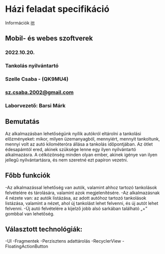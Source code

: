 # Házi feladat specifikáció

Információk [itt](https://viauac00.github.io/laborok/hf)

## Mobil- és webes szoftverek
### 2022.10.20.
### Tankolás nyilvántartó
### Szelle Csaba - (QK9MU4)
### sz.csaba.2002@gmail.com
### Laborvezető: Barsi Márk

## Bemutatás

Az alkalmazásban lehetőségünk nyílik autókról eltárolni a tankolási előzményeket: 
mikor, milyen üzemanyagból, mennyiért, mennyit tankoltunk, mennyi volt az autó kilométeróra állása a tankolás időpontjában. 
Az ötlet édesapámtól ered, akinek szüksége lenne egy ilyen nyilvántartó alkalmazásra.
A célközönség minden olyan ember, akinek igénye van ilyen jellegű nyilvántartásra, és nem szeretné ezt papíron vezetni.

## Főbb funkciók

-Az alkalmazással lehetőség van autók, valamint ahhoz tartozó tankolások felvételére és tárolására, valamint azok megjelenítésére.
-Az alkalmazásnak 4 nézete van: az autók listázása, az adott autóhoz tartozó tankolások listázása, valamint a nézet, ahol új tankolást lehet felvenni, és új autót lehet felvenni.
-Új autó felvételére a kijelző jobb alsó sarkában található „+” gombbal van lehetőség.

## Választott technológiák:

-UI
-Fragmentek
-Perzisztens adattárolás
-RecyclerView
-FloatingActionButton



